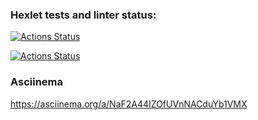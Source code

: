 ### Hexlet tests and linter status:
[![Actions Status](https://github.com/DariaTroitskaia/java-project-71/actions/workflows/hexlet-check.yml/badge.svg)](https://github.com/DariaTroitskaia/java-project-71/actions)

[![Actions Status](https://github.com/DariaTroitskaia/java-project-71/actions/workflows/github-actions/badge.svg)](https://github.com/DariaTroitskaia/java-project-71/actions)

### Asciinema
https://asciinema.org/a/NaF2A44IZOfUVnNACduYb1VMX
